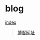 # blog

[index](https://github.com/bianQ/blog/blob/master/20180907202423.png)

> [博客网址](https://blog.admcenter.cn)
